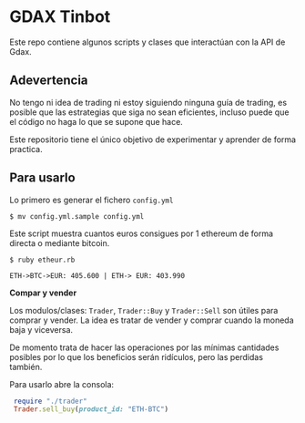 # GDAX Tinbot

Este repo contiene algunos scripts y clases que interactúan con la API de Gdax.

## Adevertencia

No tengo ni idea de trading ni estoy siguiendo ninguna guía de trading, 
es posible que las estrategias que siga no sean eficientes, incluso puede que el 
código no haga lo que se supone que hace.

Este repositorio tiene el único objetivo de experimentar y aprender de forma practica.

## Para usarlo

Lo primero es generar el fichero `config.yml`

```
$ mv config.yml.sample config.yml
```

Este script muestra cuantos euros consigues por 1 ethereum de forma directa o mediante bitcoin.
```
$ ruby etheur.rb

ETH->BTC->EUR: 405.600 | ETH-> EUR: 403.990
```

**Compar y vender** 

Los modulos/clases: `Trader`, `Trader::Buy` y `Trader::Sell` son útiles para comprar y vender.
La idea es tratar de vender y comprar cuando la moneda baja y viceversa.

De momento trata de hacer las operaciones por las mínimas cantidades posibles por lo que los beneficios 
serán ridículos, pero las perdidas también.

Para usarlo abre la consola:

```ruby
 require "./trader"
 Trader.sell_buy(product_id: "ETH-BTC")
 ```
